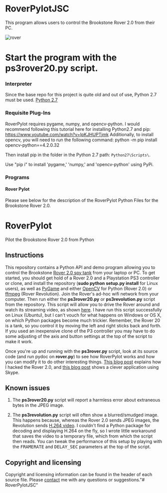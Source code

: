 # RoverPylotJSC
This program allows users to control the Brookstone Rover 2.0 from their PC.

![rover](https://user-images.githubusercontent.com/44561221/169404097-fadc85a7-acec-4d48-b8c7-b232264bc758.jpg)

# Start the program with the ps3rover20.py script.


### Interpreter
Since the base repo for this project is quite old and out of use, Python 2.7 must be used.
[Python 2.7](https://www.python.org/download/releases/2.7/)


### Requisite Plug-Ins
RoverPylot requires pygame, numpy, and opencv-python. 
I would recommend following this tutorial here for installing Python2.7 and pip: https://www.youtube.com/watch?v=lpKJHUPTjmk
Additionally, to install opencv, you will need to run the following command: python -m pip install opencv-python==4.2.0.32

Then install pip in the folder in the Python 2.7 path: `Python27\Scripts\`.

Use "pip i" to install 'pygame,' 'numpy,' and 'opencv-python' using PyPi.
 
### Programs
#### Rover Pylot
Please see below for the description of the RoverPylot Python Files for the Brookstone Rover 2.0.

RoverPylot
==========

Pilot the Brookstone Rover 2.0 from Python

<h2>Instructions</h2>

This repository contains a Python API and demo
program allowing you to control the Brookstone 
<a href="http://www.amazon.com/Rover-2-0-App-Controlled-Wireless-Tank/dp/B0093285XK">
Rover 2.0 spy tank</a> from your laptop or PC. To get started, you should
get hold of a 
Rover 2.0 and a Playstation PS3 controller or clone, and install the repository
(<b>sudo python setup.py install</b> for Linux users), as well as
<a href="http://pygame.org/news.html">PyGame</a> and either <a href="http://opencv.org/">OpenCV</a> for Python
(Rover 2.0) or <a href="https://www.ffmpeg.org/">ffmpeg</a> (Rover Revolution). 
Join the Rover's ad-hoc wifi network from your computer.
Then run either the <b>ps3rover20.py</b> or <b>ps3revolution.py</b> script from the repository.  This script will
allow you to drive the Rover around and watch its streaming video, as shown
<a href="http://www.youtube.com/watch?v=AsRleC1ediU">here</a>.  I have
run this script successfully on Linux (Ubuntu),
but I can't vouch for what happens on Windows or OS X, on which Python packages
become much trickier. Remember, the Rover 20 is a tank, so you
control it by moving the left and right sticks back and forth. If you used an inexpensive clone of the
P3 controller you may have to do some adjusting of
the axis and button settings at the top of the script to make it work.





Once you're up and running with the <b>ps3rover.py</b> script, look at its 
source code (and run pydoc on <b>rover.py</b>) to see how RoverPylot works and
how you can modify it to do other interesting things.
<a href="http://isgroupblog.blogspot.com/2013/09/how-i-hacked-brookstone-rover-20.html">
This blog post</a> explains how I hacked the Rover 2.0, and 
<a href="http://mas802.wordpress.com/2014/04/01/brookstone-rover-2-0-skype-client/">
this blog post</a> shows a clever application using Skype.


<h2>Known issues</h2>



<ol>

<li> The  <b>ps3rover20.py</b> script will report a harmless error about extraneous bytes in the JPEG image.
<p>
<li> The  <b>ps3revolution.py</b> script will often show a blurred/smudged image. This happens because, whereas
the Rover 2.0 sends JPEG images, the Revolution sends <a href="http://en.wikipedia.org/wiki/H.264/MPEG-4_AVC">H.264 video</a>.
I couldn't find a Python package for decoding and displaying H.264 on the fly, so I wrote little workaround that 
saves the video to a temporary file, which
from which the script then reads.  You can tweak the performance of this setup by playing with the <tt>FRAMERATE</tt>
and <tt>DELAY_SEC</tt> parameters at the top of the script.
</ol>



<h2>Copyright and licensing</h2>

Copyright and licensing information can be found in the header of each source file. 
Please <a href="mailto:simon.d.levy@gmail.com">contact</a> me with any questions or 
suggestions."# RoverPylotJSC" 
